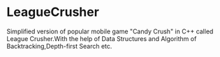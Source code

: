 # LeagueCrusher
Simplified version of popular mobile game "Candy Crush" in C++ called League Crusher.With the help of Data Structures and Algorithm of Backtracking,Depth-first Search etc. 
